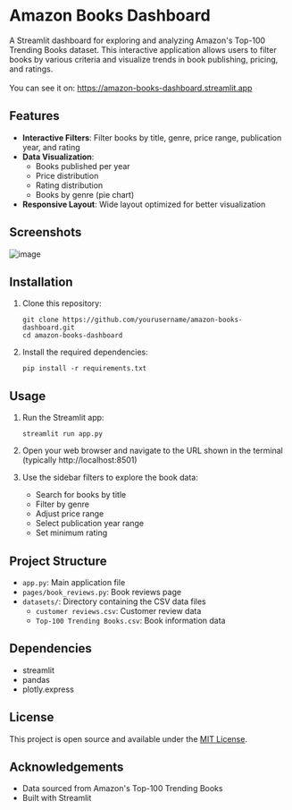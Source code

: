 # Amazon Books Dashboard

A Streamlit dashboard for exploring and analyzing Amazon's Top-100 Trending Books dataset. This interactive application allows users to filter books by various criteria and visualize trends in book publishing, pricing, and ratings.\
\
You can see it on: https://amazon-books-dashboard.streamlit.app
## Features

- **Interactive Filters**: Filter books by title, genre, price range, publication year, and rating
- **Data Visualization**: 
  - Books published per year
  - Price distribution
  - Rating distribution
  - Books by genre (pie chart)
- **Responsive Layout**: Wide layout optimized for better visualization

## Screenshots

![image](https://github.com/user-attachments/assets/568b7249-72ed-49ad-86c4-3d4c86226b3f)


## Installation

1. Clone this repository:
   ```
   git clone https://github.com/yourusername/amazon-books-dashboard.git
   cd amazon-books-dashboard
   ```

2. Install the required dependencies:
   ```
   pip install -r requirements.txt
   ```

## Usage

1. Run the Streamlit app:
   ```
   streamlit run app.py
   ```

2. Open your web browser and navigate to the URL shown in the terminal (typically http://localhost:8501)

3. Use the sidebar filters to explore the book data:
   - Search for books by title
   - Filter by genre
   - Adjust price range
   - Select publication year range
   - Set minimum rating

## Project Structure

- `app.py`: Main application file
- `pages/book_reviews.py`: Book reviews page
- `datasets/`: Directory containing the CSV data files
  - `customer reviews.csv`: Customer review data
  - `Top-100 Trending Books.csv`: Book information data

## Dependencies

- streamlit
- pandas
- plotly.express

## License

This project is open source and available under the [MIT License](LICENSE).

## Acknowledgements

- Data sourced from Amazon's Top-100 Trending Books
- Built with Streamlit 
